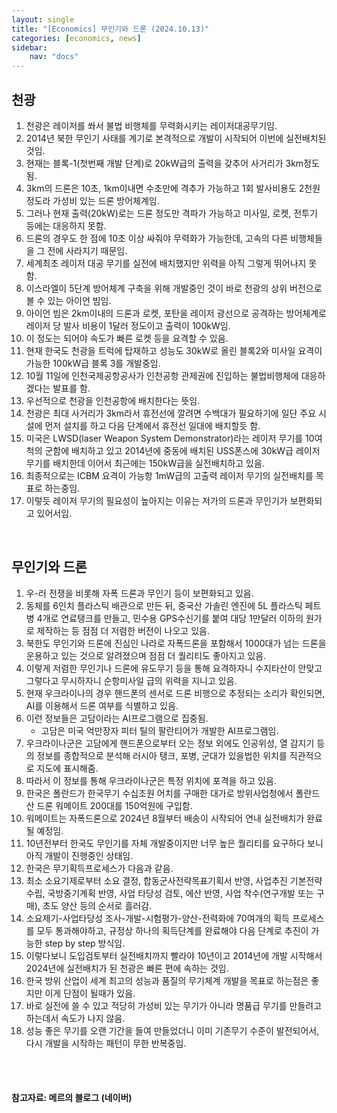 ```yaml
---
layout: single
title: "[Economics] 무인기와 드론 (2024.10.13)"
categories: [economics, news]
sidebar:
    nav: "docs"
---
```


## 천광
1. 천광은 레이저를 쏴서 불법 비행체를 무력화시키는 레이저대공무기임.
1. 2014년 북한 무인기 사태를 계기로 본격적으로 개발이 시작되어 이번에 실전배치된 것임.
1. 현재는 블록-1(첫번째 개발 단계)로 20kW급의 출력을 갖추어 사거리가 3km정도 됨.
1. 3km의 드론은 10초, 1km이내면 수초만에 격추가 가능하고 1회 발사비용도 2천원 정도라 가성비 있는 드론 방어체계임.
1. 그러나 현재 출력(20kW)로는 드론 정도만 격파가 가능하고 미사일, 로켓, 전투기 등에는 대응하지 못함.
1. 드론의 경우도 한 점에 10초 이상 싸줘야 무력화가 가능한데, 고속의 다른 비행체들을 그 전에 사라지기 때문임.
1. 세계최초 레이저 대공 무기를 실전에 배치했지만 위력을 아직 그렇게 뛰어나지 못함.
1. 이스라엘이 5단계 방어체계 구축을 위해 개발중인 것이 바로 천광의 상위 버전으로 볼 수 있는 아이언 빔임.
1. 아이언 빔은 2km이내의 드론과 로켓, 포탄을 레이저 광선으로 공격하는 방어체계로 레이저 당 발사 비용이 1달러 정도이고 출력이 100kW임.
1. 이 정도는 되어야 속도가 빠른 로켓 등을 요격할 수 있음.
1. 현재 한국도 천광을 트럭에 탑재하고 성능도 30kW로 올린 블록2와 미사일 요격이 가능한 100kW급 블록 3를 개발중임.
1. 10월 11일에 인천국제공항공사가 인천공항 관제권에 진입하는 불법비행체에 대응하겠다는 발표를 함.
1. 우선적으로 천광을 인천공항에 배치한다는 뜻임.
1. 천광은 최대 사거리가 3km라서 휴전선에 깔려면 수백대가 필요하기에 일단 주요 시설에 먼저 설치를 하고 다음 단계에서 휴전선 일대에 배치할듯 함.
1. 미국은 LWSD(laser Weapon System Demonstrator)라는 레이저 무기를 10여척의 군함에 배치하고 있고 2014년에 중동에 배치된 USS폰스에 30kW급 레이저 무기를 배치한데 이어서 최근에는 150kW급을 실전배치하고 있음.
1. 최종적으로는 ICBM 요격이 가능항 1mW급의 고출력 레이저 무기의 실전배치를 목표로 하는중임.
1. 이렇듯 레이저 무기의 필요성이 높아지는 이유는 저가의 드론과 무인기가 보편화되고 있어서임.

<br/>

## 무인기와 드론
1. 우-러 전쟁을 비롯해 자폭 드론과 무인기 등이 보편화되고 있음.
1. 동체를 6인치 플라스틱 배관으로 만든 뒤, 중국산 가솔린 엔진에 5L 플라스틱 페트병 4개로 연료탱크를 만들고, 민수용 GPS수신기를 붙여 대당 1만달러 이하의 원가로 제작하는 등 점점 더 저렴한 버전이 나오고 있음.
1. 북한도 무인기와 드론에 진심인 나라로 자폭드론을 포함해서 1000대가 넘는 드론을 운용하고 있는 것으로 알려졌으며 점점 더 퀄리티도 좋아지고 있음.
1. 이렇게 저렴한 무인기나 드론에 유도무기 등을 통해 요격하자니 수지타산이 안맞고 그렇다고 무시하자니 순항미사일 급의 위력을 지니고 있음.
1. 현재 우크라이나의 경우 핸드폰의 센서로 드론 비행으로 추정되는 소리가 확인되면, AI를 이용해서 드론 여부를 식별하고 있음.
1. 이런 정보들은 고담이라는 AI프로그램으로 집중됨.
    - 고담은 미국 억만장자 피터 틸의 팔란티어가 개발한 AI프로그램임.
1. 우크라이나군은 고담에게 핸드폰으로부터 오는 정보 외에도 인공위성, 열 감지기 등의 정보를 종합적으로 분석해 러시아 탱크, 포병, 군대가 있을법한 위치를 직관적으로 지도에 표시해줌.
1. 따라서 이 정보를 통해 우크라이나군은 특정 위치에 포격을 하고 있음.
1. 한국은 폴란드가 한국무기 수십조원 어치를 구매한 대가로 방위사업청에서 폴란드산 드론 워메이트 200대를 150억원에 구입함.
1. 워메이트는 자폭드론으로 2024년 8월부터 배송이 시작되어 연내 실전배치가 완료될 예정임.
1. 10년전부터 한국도 무인기를 자체 개발중이지만 너무 높은 퀄리티를 요구하다 보니 아직 개발이 진행중인 상태임.
1. 한국은 무기획득프로세스가 다음과 같음.
1. 최소 소요기제로부터 소요 결정, 합동군사전략목표기획서 반영, 사업추진 기본전략 수립, 국방중기계획 반영, 사업 타당성 검토, 에산 반영, 사업 착수(연구개발 또는 구매), 초도 양산 등의 순서로 흘러감.
1. 소요제기-사업타당성 조사-개발-시험평가-양산-전력화에 70여개의 획득 프로세스를 모두 통과해야하고, 규정상 하나의 획득단계를 완료해야 다음 단계로 추진이 가능한 step by step 방식임.
1. 이렇다보니 도입검토부터 실전배치까지 빨라야 10년이고 2014년에 개발 시작해서 2024년에 실전배치가 된 천광은 빠른 편에 속하는 것임.
1. 한국 방위 산업이 세계 최고의 성능과 품질의 무기체계 개발을 목표로 하는점은 좋지만 이게 단점이 될때가 있음.
1. 바로 실전에 쓸 수 있고 적당히 가성비 있는 무기가 아니라 명품급 무기를 만들려고 하는데서 속도가 나지 않음.
1. 성능 좋은 무기를 오랜 기간을 들여 만들었더니 이미 기존무기 수준이 발전되어서, 다시 개발을 시작하는 패턴이 무한 반복중임.


<br/>
<br/>

#### 참고자료: 메르의 블로그 (네이버) 